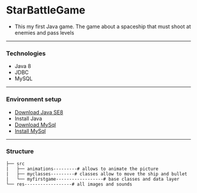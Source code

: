 # StarBattleGame
- This my first Java game. The game about a spaceship that must shoot at enemies and pass levels

-------

### Technologies
* Java 8
* JDBC
* MySQL

-------


### Environment setup

 * [Download Java SE8](https://www.oracle.com/technetwork/java/javase/downloads/jdk8-downloads-2133151.html)
 * Install Java
 * [Download MySql](https://dev.mysql.com/downloads/mysql/)
 * [Install MySql](https://dev.mysql.com/doc/mysql-installer/en/)

-------

### Structure

```
├── src
|   ├── animations---------# allows to animate the picture
|   ├── myclasses---------# classes allow to move the ship and bullet
|   └── myfirstgame------------------# base classes and data layer
└── res------------------# all images and sounds
```
